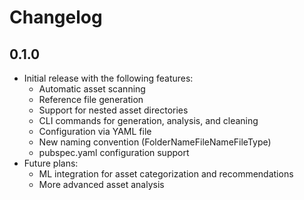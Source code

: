 # Changelog

## 0.1.0

* Initial release with the following features:
  * Automatic asset scanning
  * Reference file generation
  * Support for nested asset directories
  * CLI commands for generation, analysis, and cleaning
  * Configuration via YAML file
  * New naming convention (FolderNameFileNameFileType)
  * pubspec.yaml configuration support
* Future plans:
  * ML integration for asset categorization and recommendations
  * More advanced asset analysis 